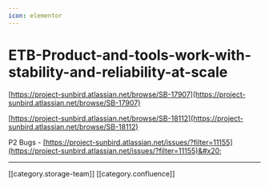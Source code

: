 ```yaml
---
icon: elementor
---
```


# ETB-Product-and-tools-work-with-stability-and-reliability-at-scale

[https://project-sunbird.atlassian.net/browse/SB-17907](https://project-sunbird.atlassian.net/browse/SB-17907)

[https://project-sunbird.atlassian.net/browse/SB-18112](https://project-sunbird.atlassian.net/browse/SB-18112)

P2 Bugs - [https://project-sunbird.atlassian.net/issues/?filter=11155](https://project-sunbird.atlassian.net/issues/?filter=11155)&#x20;

***

\[\[category.storage-team]] \[\[category.confluence]]
